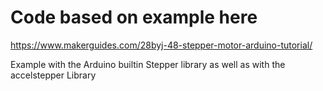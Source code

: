 # Code based on example here
https://www.makerguides.com/28byj-48-stepper-motor-arduino-tutorial/


Example with the Arduino builtin Stepper library as well as with the accelstepper Library
